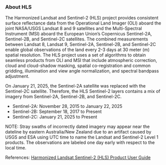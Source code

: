 ### About HLS
The Harmonized Landsat and Sentinel-2 (HLS) project provides consistent surface reflectance data from the Operational Land Imager (OLI) aboard the joint NASA/USGS Landsat 8 and 9 satellites and the Multi-Spectral Instrument (MSI) aboard the European Union’s Copernicus Sentinel-2A, Sentinel-2B, and Sentinel-2C satellites. The combined measurements between Landsat 8, Landsat 9, Sentinel-2A, Sentinel-2B, and Sentinel-2C enable global observations of the land every 2-3 days at 30 meter (m) spatial resolution. The HLS project uses a set of algorithms to obtain seamless products from OLI and MSI that include atmospheric correction, cloud and cloud-shadow masking, spatial co-registration and common gridding, illumination and view angle normalization, and spectral bandpass adjustment.

On January 21, 2025, the Sentinel-2A satellite was replaced with the Sentinel-2C satellite. Therefore, the HLS Sentinel-2 layers contains a mix of imagery from Sentinel-2A, Sentinel-2B, and Sentinel-2C.

- Sentinel-2A: November 28, 2015 to January 22, 2025
- Sentinel-2B: September 18, 2017 to Present
- Sentinel-2C: January 21, 2025 to Present

NOTE: Stray swaths of incorrectly dated imagery may appear near the dateline by eastern Australia/New Zealand due to an artifact caused by USGS and ESA using UTC time to name the Landsat and Sentinel-2 Level 1 products. The observations are labeled one day early with respect to the local time.

References: [Harmonized Landsat Sentinel-2 (HLS) Product User Guide](https://lpdaac.usgs.gov/documents/1698/HLS_User_Guide_V2.pdf)

